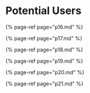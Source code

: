 # Potential Users

{% page-ref page="p16.md" %}

{% page-ref page="p17.md" %}

{% page-ref page="p18.md" %}

{% page-ref page="p19.md" %}

{% page-ref page="p20.md" %}

{% page-ref page="p21.md" %}

